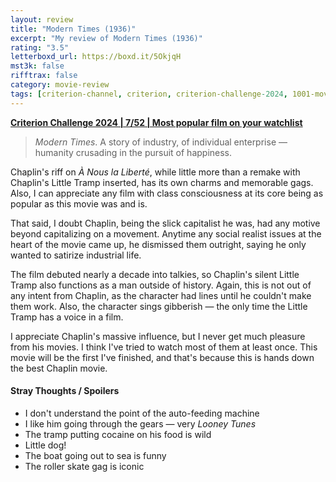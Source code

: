```yaml
---
layout: review
title: "Modern Times (1936)"
excerpt: "My review of Modern Times (1936)"
rating: "3.5"
letterboxd_url: https://boxd.it/5OkjqH
mst3k: false
rifftrax: false
category: movie-review
tags: [criterion-channel, criterion, criterion-challenge-2024, 1001-movies, sight-and-sound]
---
```


<b><a href="https://boxd.it/qWjuA/detail" title="Criterion Challenge 2024 | 7/52 | Most popular film on your watchlist" target="_blank" rel="noopener">Criterion Challenge 2024 | 7/52 | Most popular film on your watchlist</a></b>

<blockquote><i>Modern Times</i>. A story of industry, of individual enterprise — humanity crusading in the pursuit of happiness.</blockquote>
Chaplin's riff on <i>À Nous la Liberté</i>, while little more than a remake with Chaplin's Little Tramp inserted, has its own charms and memorable gags. Also, I can appreciate any film with class consciousness at its core being as popular as this movie was and is. 

That said, I doubt Chaplin, being the slick capitalist he was, had any motive beyond capitalizing on a movement. Anytime any social realist issues at the heart of the movie came up, he dismissed them outright, saying he only wanted to satirize industrial life.

The film debuted nearly a decade into talkies, so Chaplin's silent Little Tramp also functions as a man outside of history. Again, this is not out of any intent from Chaplin, as the character had lines until he couldn't make them work. Also, the character sings gibberish — the only time the Little Tramp has a voice in a film.

I appreciate Chaplin's massive influence, but I never get much pleasure from his movies. I think I've tried to watch most of them at least once. This movie will be the first I've finished, and that's because this is hands down the best Chaplin movie.

#### Stray Thoughts / Spoilers

- I don't understand the point of the auto-feeding machine
- I like him going through the gears — very <i>Looney Tunes</i>
- The tramp putting cocaine on his food is wild
- Little dog!
- The boat going out to sea is funny
- The roller skate gag is iconic
